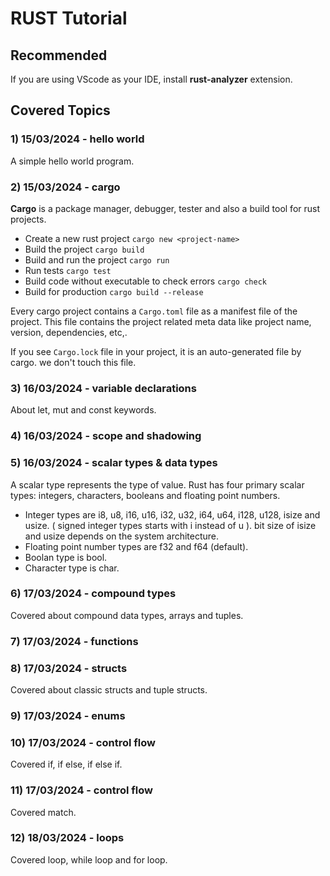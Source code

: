 # RUST Tutorial

## Recommended
If you are using VScode as your IDE, install **rust-analyzer** extension.

## Covered Topics

### 1) 15/03/2024 - hello world
A simple hello world program.

### 2) 15/03/2024 - cargo
**Cargo** is a package manager, debugger, tester and also a build tool for rust projects.

- Create a new rust project ```cargo new <project-name>```
- Build the project ```cargo build```
- Build and run the project ```cargo run```
- Run tests ```cargo test```
- Build code without executable to check errors ```cargo check```
- Build for production ```cargo build --release```

Every cargo project contains a ```Cargo.toml``` file as a manifest file of the project. This file contains the project related meta data like project name, version, dependencies, etc,.

If you see ```Cargo.lock``` file in your project, it is an auto-generated file by cargo. we don't touch this file.

### 3) 16/03/2024 - variable declarations
About let, mut and const keywords.

### 4) 16/03/2024 - scope and shadowing

### 5) 16/03/2024 - scalar types & data types
A scalar type represents the type of value. Rust has four primary scalar types: integers, characters, booleans and floating point numbers.

- Integer types are i8, u8, i16, u16, i32, u32, i64, u64, i128, u128, isize and usize. ( signed integer types starts with i instead of u ). bit size of isize and usize depends on the system architecture.
- Floating point number types are f32 and f64 (default).
- Boolan type is bool.
- Character type is char.

### 6) 17/03/2024 - compound types
Covered about compound data types, arrays and tuples.

### 7) 17/03/2024 - functions

### 8) 17/03/2024 - structs
Covered about classic structs and tuple structs.

### 9) 17/03/2024 - enums

### 10) 17/03/2024 - control flow
Covered if, if else, if else if.

### 11) 17/03/2024 - control flow
Covered match.

### 12) 18/03/2024 - loops
Covered loop, while loop and for loop.